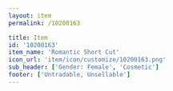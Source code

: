 ```yaml
---
layout: item
permalink: /10200163

title: Item
id: '10200163'
item_name: 'Romantic Short Cut'
icon_url: 'item/icon/customize/10200163.png'
sub_header: ['Gender: Female', 'Cosmetic']
footer: ['Untradable, Unsellable']
---
```

